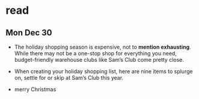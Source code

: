 # read

## Mon Dec 30
- The holiday shopping season is expensive, not to **mention exhausting**. While there may not be a one-stop shop for everything you need, budget-friendly warehouse clubs like Sam’s Club come pretty close.

- When creating your holiday shopping list, here are nine items to splurge on, settle for or skip at Sam’s Club this year.
- merry Christmas